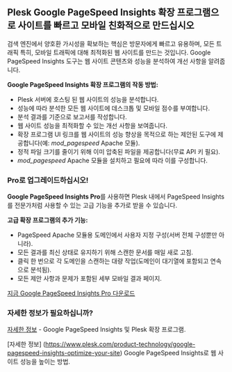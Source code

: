 ## Plesk Google PageSpeed Insights 확장 프로그램으로 사이트를 빠르고 모바일 친화적으로 만드십시오

검색 엔진에서 양호환 가시성을 확보하는 핵심은 방문자에게 빠르고 유용하며, 모든 트래픽 특히, 모바일 트래픽에 대해 최적화된 웹 사이트를 만드는 것입니다. Google PageSpeed Insights 도구는 웹 사이트 콘텐츠와 성능을 분석하여 개선 사항을 알려줍니다.

**Google PageSpeed Insights 확장 프로그램의 작동 방법:**

- Plesk 서버에 호스팅 된 웹 사이트의 성능을 분석합니다.
- 성능에 따라 분석한 모든 웹 사이트에 데스크톱 및 모바일 점수를 부여합니다.
- 분석 결과를 기준으로 보고서를 작성합니다.
- 웹 사이트 성능을 최적화할 수 있는 개선 사항을 보여줍니다.
- 확장 프로그램 UI 링크를 웹 사이트의 성능 향상을 목적으로 하는 제안된 도구에 제공합니다(예: *mod_pagespeed* Apache 모듈).
- 정적 파일 크기를 줄이기 위해 이미 압축된 파일을 제공합니다(무료 API 키 필요).
- *mod_pagespeed* Apache 모듈을 설치하고 필요에 따라 이를 구성합니다.

### Pro로 업그레이드하십시오!

**Google PageSpeed Insights Pro**를 사용하면 Plesk 내에서 PageSpeed Insights를 전문가처럼 사용할 수 있는 고급 기능을 추가로 받을 수 있습니다.

**고급 확장 프로그램의 추가 기능:**

- PageSpeed Apache 모듈용 도메인에서 사용자 지정 구성(서버 전체 구성뿐만 아니라).
- 모든 결과를 최신 상태로 유지하기 위해 스캔한 문서를 매일 새로 고침.
- 클릭 한 번으로 각 도메인을 스캔하는 대량 작업(도메인이 대기열에 포함되고 연속으로 분석됨).
- 모든 제안 사항과 문제가 포함된 세부 모바일 결과 페이지.

[지금 Google PageSpeed Insights Pro 다운로드](https://go.plesk.com/buy-plesk-ext/pagespeed-insights)

### 자세한 정보가 필요하십니까?

[자세한 정보](https://www.plesk.com/blog/introducing-google-pagespeed-insights-plesk-extension/) - Google PageSpeed Insights 및 Plesk 확장 프로그램.

[자세한 정보] (https://www.plesk.com/product-technology/google-pagespeed-insights-optimize-your-site) Google PageSpeed Insights로 웹 사이트 성능을 높이는 방법.